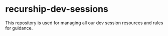 # recurship-dev-sessions

This repository is used for managing all our dev session resources and rules for guidance.


